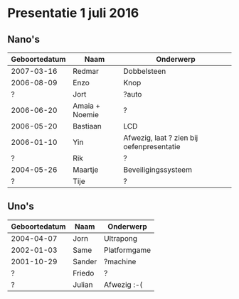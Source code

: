 # Presentatie 1 juli 2016

## Nano's

Geboortedatum|Naam|Onderwerp
---|---|---
2007-03-16|Redmar|Dobbelsteen
2006-08-09|Enzo|Knop
?|Jort|?auto
2006-06-20|Amaia + Noemie|?
2006-05-20|Bastiaan|LCD
2006-01-10|Yin|Afwezig, laat ? zien bij oefenpresentatie
?|Rik|?
2004-05-26|Maartje|Beveiligingssysteem
?|Tije|?

## Uno's

Geboortedatum|Naam|Onderwerp
---|---|---
2004-04-07|Jorn|Ultrapong
2002-01-03|Same|Platformgame
2001-10-29|Sander|?machine
?|Friedo|?
?|Julian|Afwezig :-(
